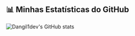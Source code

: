 ## 📊 Minhas Estatísticas do GitHub

![Dangil1dev's GitHub stats](https://github-readme-stats.vercel.app/api?username=Dangil1dev&show_icons=true&theme=radical)
